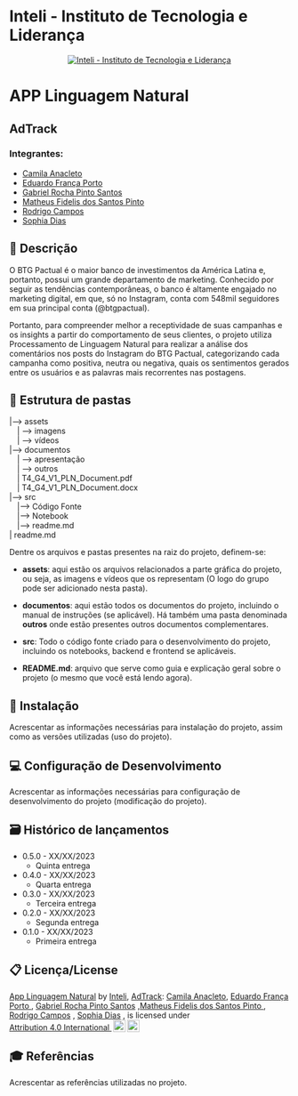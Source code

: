 # Inteli - Instituto de Tecnologia e Liderança 

<p align="center">
<a href= "https://www.inteli.edu.br/"><img src="https://s3.amazonaws.com/gupy5/production/companies/26702/career/63484/images/2022-04-28_16-56_logo.png" alt="Inteli - Instituto de Tecnologia e Liderança" border="0"></a>
</p>

# APP Linguagem Natural

## AdTrack 

### Integrantes: 
- <a href="https://www.linkedin.com/in/camilaanacleto/">Camila Anacleto</a>
- <a href="https://www.linkedin.com/in/eduardo-franca-porto/">Eduardo França Porto </a> 
- <a href="https://www.linkedin.com/in/gabriel-rocha-pinto-santos-/">Gabriel Rocha Pinto Santos</a> 
- <a href="https://www.linkedin.com/in/matheus-fidelis-680520232/">Matheus Fidelis dos Santos Pinto</a>
- <a href="https://www.linkedin.com/in/rodrigo-campos-8b70191ab/">Rodrigo Campos</a>
- <a href="https://www.linkedin.com/in/sophia-dias/">Sophia Dias</a> 

## 📝 Descrição

O BTG Pactual é o maior banco de investimentos da América Latina e, portanto, possui um grande departamento de marketing. Conhecido por seguir as tendências contemporâneas, o banco é altamente engajado no marketing digital, em que, só no Instagram, conta com 548mil seguidores em sua principal conta (@btgpactual).

Portanto, para compreender melhor a receptividade de suas campanhas e os insights a partir do comportamento de seus clientes, o projeto utiliza Processamento de Linguagem Natural para realizar a análise dos comentários nos posts do Instagram do BTG Pactual, categorizando cada campanha como positiva, neutra ou negativa, quais os sentimentos gerados entre os usuários e as palavras mais recorrentes nas postagens.

## 📁 Estrutura de pastas

|--> assets<br>
  &emsp;| --> imagens <br>
  &emsp;| --> vídeos <br>
|--> documentos<br>
  &emsp;| --> apresentação <br>
  &emsp;| --> outros <br>
  &emsp;| T4_G4_V1_PLN_Document.pdf<br>
  &emsp;| T4_G4_V1_PLN_Document.docx<br>
|--> src<br>
  &emsp;|--> Código Fonte<br>
  &emsp;|--> Notebook<br>
  &emsp;|--> readme.md<br>
| readme.md<br>

Dentre os arquivos e pastas presentes na raiz do projeto, definem-se:

- <b>assets</b>: aqui estão os arquivos relacionados a parte gráfica do projeto, ou seja, as imagens e vídeos que os representam (O logo do grupo pode ser adicionado nesta pasta).

- <b>documentos</b>: aqui estão todos os documentos do projeto, incluindo o manual de instruções (se aplicável). Há também uma pasta denominada <b>outros</b> onde estão presentes outros documentos complementares.

- <b>src</b>: Todo o código fonte criado para o desenvolvimento do projeto, incluindo os notebooks, backend e frontend se aplicáveis.

- <b>README.md</b>: arquivo que serve como guia e explicação geral sobre o projeto (o mesmo que você está lendo agora).

## 🔧 Instalação

Acrescentar as informações necessárias para instalação do projeto, assim como as versões utilizadas (uso do projeto).


## 💻 Configuração de Desenvolvimento

Acrescentar as informações necessárias para configuração de desenvolvimento do projeto (modificação do projeto).


## 🗃 Histórico de lançamentos

* 0.5.0 - XX/XX/2023
    * Quinta entrega
* 0.4.0 - XX/XX/2023
    * Quarta entrega
* 0.3.0 - XX/XX/2023
    * Terceira entrega
* 0.2.0 - XX/XX/2023
    * Segunda entrega 
* 0.1.0 - XX/XX/2023
    * Primeira entrega 

	
## 📋 Licença/License

<p xmlns:cc="http://creativecommons.org/ns#" xmlns:dct="http://purl.org/dc/terms/"><a property="dct:title" rel="cc:attributionURL" href="https://github.com/2023M6T4-Inteli">App Linguagem Natural</a> by <a rel="cc:attributionURL dct:creator" property="cc:attributionName" href="https://github.com/InteliProjects">Inteli</a>, <a rel="cc:attributionURL dct:creator" property="cc:attributionName" href="https://github.com/2023M6T4-Inteli/Projeto4">AdTrack</a>: <a href="https://www.linkedin.com/in/camilaanacleto/">Camila Anacleto</a>, <a href="https://www.linkedin.com/in/eduardo-franca-porto/">Eduardo França Porto </a> , <a href="https://www.linkedin.com/in/gabriel-rocha-pinto-santos-/">Gabriel Rocha Pinto Santos</a> ,<a href="https://www.linkedin.com/in/matheus-fidelis-680520232/">Matheus Fidelis dos Santos Pinto
</a>, <a href="https://www.linkedin.com/in/rodrigo-campos-8b70191ab/">Rodrigo Campos</a> , <a href="https://www.linkedin.com/in/sophia-dias/">Sophia Dias</a> ,
is licensed under <a href="http://creativecommons.org/licenses/by/4.0/?ref=chooser-v1" target="_blank" rel="license noopener noreferrer" style="display:inline-block;">Attribution 4.0 International <img style="height:22px!important;margin-left:3px;vertical-align:text-bottom;" src="https://mirrors.creativecommons.org/presskit/icons/cc.svg?ref=chooser-v1"><img style="height:22px!important;margin-left:3px;vertical-align:text-bottom;" src="https://mirrors.creativecommons.org/presskit/icons/by.svg?ref=chooser-v1"></a></p>



## 🎓 Referências

Acrescentar as referências utilizadas no projeto.
